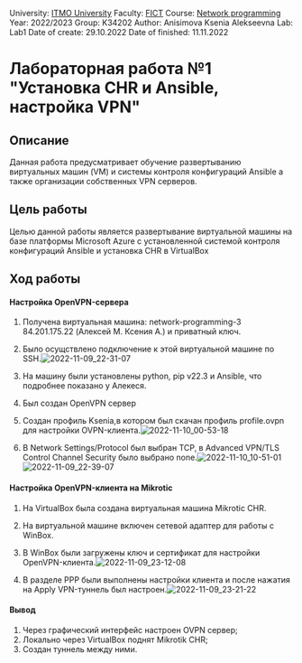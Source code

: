 University: [ITMO University](https://itmo.ru/ru/) 
Faculty: [FICT](https://fict.itmo.ru)
Course: [Network programming](https://github.com/itmo-ict-faculty/network-programming) 
Year: 2022/2023 
Group: K34202 
Author: Anisimova Ksenia Alekseevna 
Lab: Lab1 
Date of create: 29.10.2022 
Date of finished: 11.11.2022

# Лабораторная работа №1 "Установка CHR и Ansible, настройка VPN"

## Описание
Данная работа предусматривает обучение развертыванию виртуальных машин (VM) и системы контроля конфигураций Ansible а также организации собственных VPN серверов.

## Цель работы
Целью данной работы является развертывание виртуальной машины на базе платформы Microsoft Azure с установленной системой контроля конфигураций Ansible и установка CHR в VirtualBox

## Ход работы
#### Настройка OpenVPN-сервера
1. Получена виртуальная машина: network-programming-3 84.201.175.22 (Алексей М. Ксения А.) и приватный ключ.
2. Было осущствлено подключение к этой виртуальной машине по SSH.![2022-11-09_22-31-07](https://user-images.githubusercontent.com/56114211/201030604-da782be5-9e56-4ff1-be1d-3b48f2045716.png)

3. На машину были установлены python, pip v22.3 и Ansible, что подробнее показано у Алекеся.
4. Был создан OpenVPN сервер
5. Создан профиль Ksenia,в котором был скачан профиль profile.ovpn для настройки OVPN-клиента.![2022-11-10_00-53-18](https://user-images.githubusercontent.com/56114211/201031061-dba71992-d320-4dfc-b968-b6e0d27b5e1f.png)

5. В Network Settings/Protocol был выбран TCP, в Advanced VPN/TLS Control Channel Security было выбрано none.![2022-11-10_10-51-01](https://user-images.githubusercontent.com/56114211/201032332-116308b0-9297-4b8e-9c13-7cba73d25e24.png)
![2022-11-09_22-39-07](https://user-images.githubusercontent.com/56114211/201032386-2b651932-bf9a-401e-91a6-86036afd14e8.png)


#### Настройка OpenVPN-клиента на Mikrotic
1. На VirtualBox была создана виртуальная машина Mikrotic CHR.
2. На виртуальной машине включен сетевой адаптер для работы с WinBox.
3. В WinBox были загружены ключ и сертификат для настройки OpenVPN-клиента.![2022-11-09_23-12-08](https://user-images.githubusercontent.com/56114211/201032509-1ecdf53d-e61b-4583-affb-fa5c921244a0.png)

4. В разделе PPP были выполнены настройки клиента и после нажатия на Apply VPN-туннель был настроен.![2022-11-09_23-21-22](https://user-images.githubusercontent.com/56114211/201032559-40f6710f-0635-45bd-a2ec-b21e66872975.png)


#### Вывод
1. Через графический интерфейс настроен OVPN сервер;
2. Локально через VirtualBox поднят Mikrotik CHR;
3. Создан туннель между ними.
